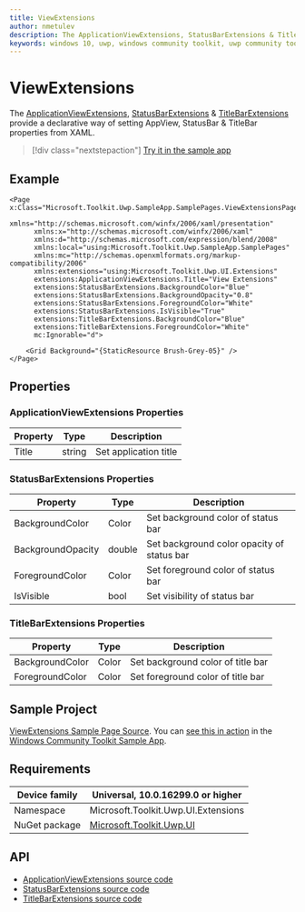 ```yaml
---
title: ViewExtensions
author: nmetulev
description: The ApplicationViewExtensions, StatusBarExtensions & TitleBarExtensions provide a declarative way of setting AppView, StatusBar & TitleBar properties from XAML.
keywords: windows 10, uwp, windows community toolkit, uwp community toolkit, uwp toolkit, ViewExtensions, ApplicationViewExtensions, StatusBarExtensions, TitleBarExtensions, statusbar, titlebar, xaml
---
```


# ViewExtensions

The [ApplicationViewExtensions](/dotnet/api/microsoft.toolkit.uwp.ui.extensions.applicationviewextensions), [StatusBarExtensions](/dotnet/api/microsoft.toolkit.uwp.ui.extensions.statusbarextensions) & [TitleBarExtensions](/dotnet/api/microsoft.toolkit.uwp.ui.extensions.titlebarextensions) provide a declarative way of setting AppView, StatusBar & TitleBar properties from XAML.


> [!div class="nextstepaction"]
> [Try it in the sample app](uwpct://Extensions?sample=ViewExtensions)

## Example

```xaml
<Page x:Class="Microsoft.Toolkit.Uwp.SampleApp.SamplePages.ViewExtensionsPage"
      xmlns="http://schemas.microsoft.com/winfx/2006/xaml/presentation"
      xmlns:x="http://schemas.microsoft.com/winfx/2006/xaml"
      xmlns:d="http://schemas.microsoft.com/expression/blend/2008"
      xmlns:local="using:Microsoft.Toolkit.Uwp.SampleApp.SamplePages"
      xmlns:mc="http://schemas.openxmlformats.org/markup-compatibility/2006"
      xmlns:extensions="using:Microsoft.Toolkit.Uwp.UI.Extensions"
      extensions:ApplicationViewExtensions.Title="View Extensions"
      extensions:StatusBarExtensions.BackgroundColor="Blue"
      extensions:StatusBarExtensions.BackgroundOpacity="0.8"
      extensions:StatusBarExtensions.ForegroundColor="White"
      extensions:StatusBarExtensions.IsVisible="True"
      extensions:TitleBarExtensions.BackgroundColor="Blue"
      extensions:TitleBarExtensions.ForegroundColor="White"
      mc:Ignorable="d">

    <Grid Background="{StaticResource Brush-Grey-05}" />
</Page>
```

## Properties

### ApplicationViewExtensions Properties

| Property | Type | Description |
| -- | -- | -- |
| Title | string | Set application title |

### StatusBarExtensions Properties

| Property | Type | Description |
| -- | -- | -- |
| BackgroundColor | Color | Set background color of status bar |
| BackgroundOpacity | double | Set background color opacity of status bar |
| ForegroundColor | Color | Set foreground color of status bar |
| IsVisible | bool | Set visibility of status bar |

### TitleBarExtensions Properties

| Property | Type | Description |
| -- | -- | -- |
| BackgroundColor | Color | Set background color of title bar |
| ForegroundColor | Color | Set foreground color of title bar |

## Sample Project

[ViewExtensions Sample Page Source](https://github.com/Microsoft/WindowsCommunityToolkit//tree/master/Microsoft.Toolkit.Uwp.SampleApp/SamplePages/ViewExtensions). You can [see this in action](uwpct://Extensions?sample=ViewExtensions) in the [Windows Community Toolkit Sample App](http://aka.ms/uwptoolkitapp).

## Requirements

| Device family | Universal, 10.0.16299.0 or higher |
| --- | --- |
| Namespace | Microsoft.Toolkit.Uwp.UI.Extensions |
| NuGet package | [Microsoft.Toolkit.Uwp.UI](https://www.nuget.org/packages/Microsoft.Toolkit.Uwp.UI/) |

## API

* [ApplicationViewExtensions source code](https://github.com/Microsoft/WindowsCommunityToolkit//blob/master/Microsoft.Toolkit.Uwp.UI/Extensions/ApplicationView/ApplicationViewExtensions.cs)
* [StatusBarExtensions source code](https://github.com/Microsoft/WindowsCommunityToolkit//blob/master/Microsoft.Toolkit.Uwp.UI/Extensions/StatusBar/StatusBarExtensions.cs)
* [TitleBarExtensions source code](https://github.com/Microsoft/WindowsCommunityToolkit//blob/master/Microsoft.Toolkit.Uwp.UI/Extensions/TitleBar/TitleBarExtensions.cs)